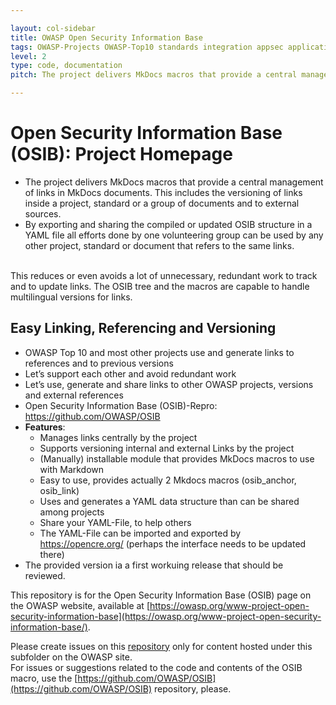 ```yaml
---

layout: col-sidebar
title: OWASP Open Security Information Base
tags: OWASP-Projects OWASP-Top10 standards integration appsec application-security attackers builders defenders
level: 2
type: code, documentation
pitch: The project delivers MkDocs macros that provide a central management of links in MkDocs documents. This includes the versioning of links inside a project, standard or a group of documents and to external sources.

---
```

# Open Security Information Base (OSIB): Project Homepage
* The project delivers MkDocs macros that provide a central management of links in MkDocs documents. This includes the versioning of links inside a project, standard or a group of documents and to external sources.
* By exporting and sharing the compiled or updated OSIB structure in a YAML file all efforts done by one volunteering group can be used by any other project, standard or document that refers to the same links.
<br>
This reduces or even avoids a lot of unnecessary, redundant work to track and to update links.
The OSIB tree and the macros are capable to handle multilingual versions for links.
<br>

## Easy Linking, Referencing and Versioning
- OWASP Top 10 and most other projects use and generate links to references and to previous versions
- Let’s support each other and avoid redundant work
- Let’s use, generate and share links to other OWASP projects, versions and external references
- Open Security Information Base (OSIB)-Repro: https://github.com/OWASP/OSIB
- <b>Features</b>:
  - Manages links centrally by the project
  - Supports versioning internal and external Links by the project
  - (Manually) installable module that provides MkDocs macros to use with Markdown 
  - Easy to use, provides actually 2 Mkdocs macros (osib_anchor, osib_link)
  - Uses and generates a YAML data structure than can be shared among projects
  - Share your YAML-File, to help others
  - The YAML-File can be imported and exported by https://opencre.org/ (perhaps the interface needs to be updated there)
- The provided version ia a first workuing release that should be reviewed.

This repository is for the Open Security Information Base (OSIB) page on the OWASP website, available at [https://owasp.org/www-project-open-security-information-base](https://owasp.org/www-project-open-security-information-base/).

Please create issues on this [repository](https://github.com/OWASP/www-project-open-security-information-base) only for content hosted under this subfolder on the OWASP site.<br>
For issues or suggestions related to the code and contents of the OSIB macro, use the [https://github.com/OWASP/OSIB](https://github.com/OWASP/OSIB) repository, please.

<!------------------------
This is an example of a Project or Chapter Page.  Please change these items to indicate the actual information you wish to present.  In addition to this information, the 'front-matter' above this text should be modified to reflect your actual information.  An explanation of each of the front-matter items is below:

layout: This is the layout used by project and chapter pages.  You should leave this value as col-sidebar

title: This is the title of your project or chapter page, usually the name.  For example, OWASP Zed Attack Proxy or OWASP Baltimore

tags: This is a space-delimited list of tags you associate with your project or chapter.  If you are using tabs, at least one of these tags should be unique in order to be used in the tabs files (an example tab is included in this repo) 

level: For projects, this is your project level (2 - Incubator, 3 - Lab, 3.5 - Production, 4 - Flagship)

type: code, tool, documentation, or other
------------------------>
